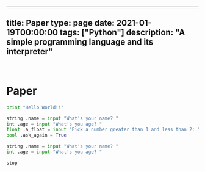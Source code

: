 
---
title: Paper
type: page
date: 2021-01-19T00:00:00
tags: ["Python"]
description: "A simple programming language and its interpreter"
---


<br>

# Paper

```py
print "Hello World!!"

string .name = input "What's your name? "
int .age = input "What's you age? "
float .a_float = input "Pick a number greater than 1 and less than 2: "
bool .ask_again = True

string .name = input "What's your name? "
int .age = input "What's you age? "

stop
```
